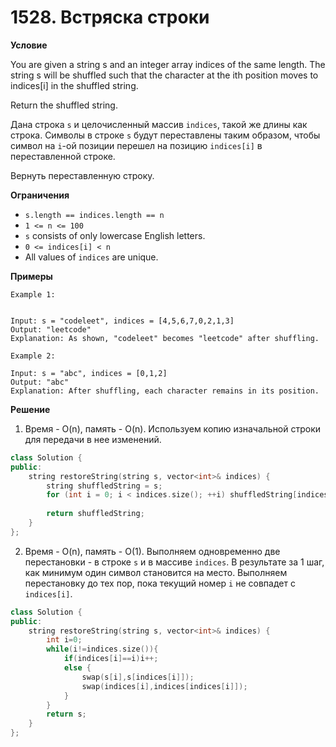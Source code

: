 # 1528. Встряска строки

**Условие**

You are given a string s and an integer array indices of the same length. The string s will be shuffled such that the character at the ith position moves to indices[i] in the shuffled string.

Return the shuffled string. 

Дана строка `s` и целочисленный массив `indices`, такой же длины как строка. Символы в строке `s` будут переставлены таким образом, чтобы символ на `i`-ой позиции перешел на позицию `indices[i]` в переставленной строке.

Вернуть переставленную строку.

**Ограничения**

- `s.length == indices.length == n`
- `1 <= n <= 100`
- `s` consists of only lowercase English letters.
- `0 <= indices[i] < n`
- All values of `indices` are unique.

**Примеры**
```
Example 1:


Input: s = "codeleet", indices = [4,5,6,7,0,2,1,3]
Output: "leetcode"
Explanation: As shown, "codeleet" becomes "leetcode" after shuffling.

Example 2:

Input: s = "abc", indices = [0,1,2]
Output: "abc"
Explanation: After shuffling, each character remains in its position.
```


**Решение**
1. Время - O(n), память - O(n). Используем копию изначальной строки для передачи в нее изменений.

```C++
class Solution {
public:
    string restoreString(string s, vector<int>& indices) {
        string shuffledString = s;
        for (int i = 0; i < indices.size(); ++i) shuffledString[indices[i]] = s[i];
        
        return shuffledString;
    }
};
```

2. Время - O(n), память - O(1). Выполняем одновременно две перестановки - в строке `s` и в массиве `indices`. В результате за 1 шаг, как минимум один символ становится на место. Выполняем перестановку до тех пор, пока текущий номер `i` не совпадет с `indices[i]`. 

```C++
class Solution {
public:
    string restoreString(string s, vector<int>& indices) {
        int i=0;
        while(i!=indices.size()){
            if(indices[i]==i)i++;
            else {
                swap(s[i],s[indices[i]]);
                swap(indices[i],indices[indices[i]]);
            }
        }
        return s;
    }
};
```
